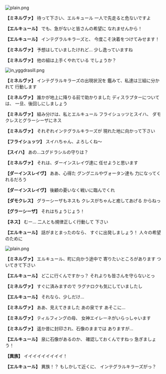 
![plain.png](../images/backgrounds/plain.png)

**【ミネルヴァ】**
待って下さい、エルキュール
一人で先走ると危ないですよ

**【エルキュール】**
でも、急がないと皆さんの希望に
なれませんから！

**【エルキュール】**
インテグラルキラーズと、
今度こそ決着をつけてみせます！

**【ミネルヴァ】**
予想はしていましたけれど…
少し逸っていますね

**【ミネルヴァ】**
他の組は上手くやれている
でしょうか？

![in_yggdrasill.png](../images/backgrounds/in_yggdrasill.png)

**【ミネルヴァ】**
インテグラルキラーズの出現状況を
鑑みて、私達は三組に分かれて
行動します

**【ミネルヴァ】**
誰かが地上に降りる前で助かりました
ディスラプターについては、
一旦、後回しにしましょう

**【ミネルヴァ】**
組み分けは、私とエルキュール
フライシュッツとスイハ、
ダモクレスとグラーシーザにネス

**【ミネルヴァ】**
それぞれインテグラルキラーズが
現れた地に向かって下さい

**【フライシュッツ】**
スイハちゃん、よろしくね～

**【スイハ】**
あの…ユグドラシルの守りは？

**【ミネルヴァ】**
それは、ダーインスレイヴ達に
任せようと思います

**【ダーインスレイヴ】**
ああ、心得た
グングニルやヴォータン達も
力になってくれるだろう

**【ダーインスレイヴ】**
後顧の憂いなく戦いに臨んでくれ

**【ダモクレス】**
グラーシーザもネスも
クレスがちゃんと癒してあげる
からねっ

**【グラーシーザ】**
それはちょうじょう！

**【ネス】**
むー…
二人とも規律正しく行動して
下さい

**【エルキュール】**
話がまとまったのなら、
すぐに出発しましょう！
人々の希望のために

![plain.png](../images/backgrounds/plain.png)

**【ミネルヴァ】**
エルキュール、町に向かう途中で
寄りたいところがあります
ついてきて下さい

**【エルキュール】**
どこに行くんですかっ？
それよりも皆さんを守らないとっ

**【ミネルヴァ】**
すぐに済みますので
ラグナロクも気にしていましたし

**【エルキュール】**
それなら、少しだけ…

**【ミネルヴァ】**
ああ、見えてきました
あの泉です
あそこに…

**【ミネルヴァ】**
ティルフィングの母、
女神エイレーネがいらっしゃいます

**【ミネルヴァ】**
遥か昔に封印され、石像のままでは
ありますが…

**【エルキュール】**
泉に石像があるのか、
確認しておくんですねっ
急ぎましょう！

**【異族】**
イイイイイイイイイ！

**【エルキュール】**
異族！？
もしかして近くに、
インテグラルキラーズがっ？